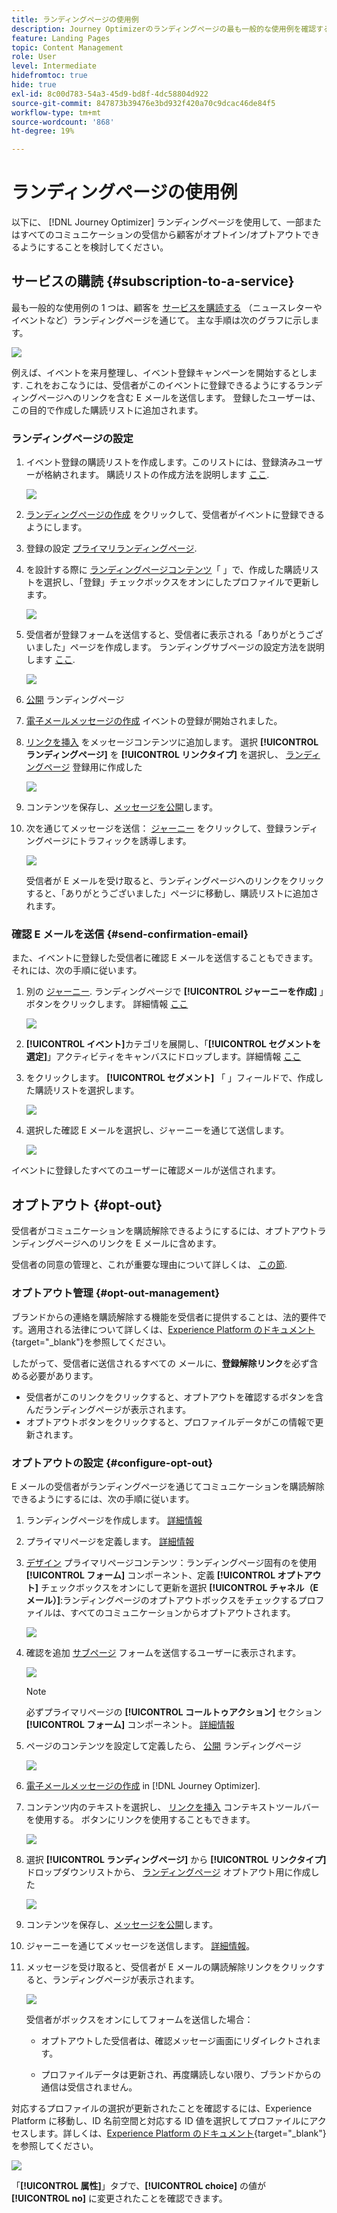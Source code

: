 ```yaml
---
title: ランディングページの使用例
description: Journey Optimizerのランディングページの最も一般的な使用例を確認する
feature: Landing Pages
topic: Content Management
role: User
level: Intermediate
hidefromtoc: true
hide: true
exl-id: 8c00d783-54a3-45d9-bd8f-4dc58804d922
source-git-commit: 847873b39476e3bd932f420a70c9dcac46de84f5
workflow-type: tm+mt
source-wordcount: '868'
ht-degree: 19%

---
```


# ランディングページの使用例

以下に、 [!DNL Journey Optimizer] ランディングページを使用して、一部またはすべてのコミュニケーションの受信から顧客がオプトイン/オプトアウトできるようにすることを検討してください。

<!--The main use cases are:
* Subscription to a service
* Opt-in
* Opt-out-->

## サービスの購読 {#subscription-to-a-service}

最も一般的な使用例の 1 つは、顧客を [サービスを購読する](subscription-list.md) （ニュースレターやイベントなど）ランディングページを通じて。 主な手順は次のグラフに示します。

![](../assets/lp_subscription-uc.png)

例えば、イベントを来月整理し、イベント登録キャンペーンを開始するとします<!--to keep your customers that are interested updated on that event-->. これをおこなうには、受信者がこのイベントに登録できるようにするランディングページへのリンクを含む E メールを送信します。 登録したユーザーは、この目的で作成した購読リストに追加されます。

### ランディングページの設定

1. イベント登録の購読リストを作成します。このリストには、登録済みユーザーが格納されます。 購読リストの作成方法を説明します [ここ](subscription-list.md#define-subscription-list).

   ![](../assets/lp_subscription-uc-list.png)

1. [ランディングページの作成](create-lp.md) をクリックして、受信者がイベントに登録できるようにします。

1. 登録の設定 [プライマリランディングページ](create-lp.md#configure-primary-page).

1. を設計する際に [ランディングページコンテンツ](design-lp.md)「 」で、作成した購読リストを選択し、「登録」チェックボックスをオンにしたプロファイルで更新します。

   ![](../assets/lp_subscription-uc-lp-list.png)

1. 受信者が登録フォームを送信すると、受信者に表示される「ありがとうございました」ページを作成します。 ランディングサブページの設定方法を説明します [ここ](create-lp.md#configure-subpages).

   ![](../assets/lp_subscription-uc-thanks.png)

1. [公開](create-lp.md#publish) ランディングページ

1. [電子メールメッセージの作成](../create-message.md) イベントの登録が開始されました。

1. [リンクを挿入](../message-tracking.md#insert-links) をメッセージコンテンツに追加します。 選択 **[!UICONTROL ランディングページ]** を **[!UICONTROL リンクタイプ]** を選択し、 [ランディングページ](create-lp.md#configure-primary-page) 登録用に作成した

   ![](../assets/lp_subscription-uc-link.png)

1. コンテンツを保存し、[メッセージを公開](../publish-manage-message.md)します。

1. 次を通じてメッセージを送信： [ジャーニー](../building-journeys/journey.md) をクリックして、登録ランディングページにトラフィックを誘導します。

   ![](../assets/lp_subscription-uc-journey.png)

   受信者が E メールを受け取ると、ランディングページへのリンクをクリックすると、「ありがとうございました」ページに移動し、購読リストに追加されます。

### 確認 E メールを送信 {#send-confirmation-email}

また、イベントに登録した受信者に確認 E メールを送信することもできます。 それには、次の手順に従います。

1. 別の [ジャーニー](../building-journeys/journey.md). ランディングページで **[!UICONTROL ジャーニーを作成]** 」ボタンをクリックします。 詳細情報 [ここ](create-lp.md#configure-primary-page)

   ![](../assets/lp_subscription-uc-create-journey.png)

1. **[!UICONTROL イベント]**&#x200B;カテゴリを展開し、「**[!UICONTROL セグメントを選定]**」アクティビティをキャンバスにドロップします。詳細情報 [ここ](../building-journeys/segment-qualification-events.md)

1. をクリックします。 **[!UICONTROL セグメント]** 「 」フィールドで、作成した購読リストを選択します。

   ![](../assets/lp_subscription-uc-confirm-journey.png)

1. 選択した確認 E メールを選択し、ジャーニーを通じて送信します。

   ![](../assets/lp_subscription-uc-confirm-email.png)

イベントに登録したすべてのユーザーに確認メールが送信されます。

<!--The event registration's subscription list tracks the profiles who registered and you can send them targeted event updates.-->

## オプトアウト {#opt-out}

受信者がコミュニケーションを購読解除できるようにするには、オプトアウトランディングページへのリンクを E メールに含めます。

受信者の同意の管理と、これが重要な理由について詳しくは、 [この節](../consent.md).

### オプトアウト管理 {#opt-out-management}

ブランドからの連絡を購読解除する機能を受信者に提供することは、法的要件です。適用される法律について詳しくは、[Experience Platform のドキュメント](https://experienceleague.adobe.com/docs/experience-platform/privacy/regulations/overview.html?lang=ja#regulations){target=&quot;_blank&quot;}を参照してください。

したがって、受信者に送信されるすべての メールに、**登録解除リンク**&#x200B;を必ず含める必要があります。

* 受信者がこのリンクをクリックすると、オプトアウトを確認するボタンを含んだランディングページが表示されます。
* オプトアウトボタンをクリックすると、プロファイルデータがこの情報で更新されます。

### オプトアウトの設定 {#configure-opt-out}

E メールの受信者がランディングページを通じてコミュニケーションを購読解除できるようにするには、次の手順に従います。

1. ランディングページを作成します。 [詳細情報](create-lp.md)

1. プライマリページを定義します。 [詳細情報](create-lp.md#configure-primary-page)

1. [デザイン](design-lp.md) プライマリページコンテンツ：ランディングページ固有のを使用 **[!UICONTROL フォーム]** コンポーネント、定義 **[!UICONTROL オプトアウト]** チェックボックスをオンにして更新を選択 **[!UICONTROL チャネル（E メール）]**:ランディングページのオプトアウトボックスをチェックするプロファイルは、すべてのコミュニケーションからオプトアウトされます。

   ![](../assets/lp_opt-out-primary-lp.png)

   <!--You can also build your own landing page and host it on the third-party system of your choice. To keep?-->

1. 確認を追加 [サブページ](create-lp.md#configure-subpages) フォームを送信するユーザーに表示されます。

   ![](../assets/lp_opt-out-subpage.png)

   >[!NOTE]
   >
   >必ずプライマリページの **[!UICONTROL コールトゥアクション]** セクション **[!UICONTROL フォーム]** コンポーネント。 [詳細情報](design-lp.md)

1. ページのコンテンツを設定して定義したら、 [公開](create-lp.md#publish) ランディングページ

   ![](../assets/lp_opt-out-publish.png)

1. [電子メールメッセージの作成](../create-message.md) in [!DNL Journey Optimizer].

1. コンテンツ内のテキストを選択し、 [リンクを挿入](../message-tracking.md#insert-links) コンテキストツールバーを使用する。 ボタンにリンクを使用することもできます。

   ![](../assets/lp_opt-out-insert-link.png)

1. 選択 **[!UICONTROL ランディングページ]** から **[!UICONTROL リンクタイプ]** ドロップダウンリストから、 [ランディングページ](create-lp.md#configure-primary-page) オプトアウト用に作成した

   ![](../assets/lp_opt-out-landing-page.png)

1. コンテンツを保存し、[メッセージを公開](../publish-manage-message.md)します。

1. ジャーニーを通じてメッセージを送信します。 [詳細情報](../building-journeys/journey.md)。

1. メッセージを受け取ると、受信者が E メールの購読解除リンクをクリックすると、ランディングページが表示されます。

   ![](../assets/lp_opt-out-submit-form.png)

   受信者がボックスをオンにしてフォームを送信した場合：

   * オプトアウトした受信者は、確認メッセージ画面にリダイレクトされます。

   * プロファイルデータは更新され、再度購読しない限り、ブランドからの通信は受信されません。

対応するプロファイルの選択が更新されたことを確認するには、Experience Platform に移動し、ID 名前空間と対応する ID 値を選択してプロファイルにアクセスします。詳しくは、[Experience Platform のドキュメント](https://experienceleague.adobe.com/docs/experience-platform/profile/ui/user-guide.html?lang=ja#getting-started){target=&quot;_blank&quot;}を参照してください。

![](../assets/lp_opt-out-profile-choice.png)

「**[!UICONTROL 属性]**」タブで、**[!UICONTROL choice]** の値が **[!UICONTROL no]** に変更されたことを確認できます。

<!--

### Other ways to opt out

You can also enable your recipients to unsubscribe whithout using landing pages.

* **One-click opt-out**

    You can add a one-click opt-out link into your email content. This will enable your recipients to quickly unsubscribe from your communications, without being redirected to a landing page where they need to confirm opting out. [Learn more](../message-tracking.md#one-click-opt-out-link)

* **Unsubscribe link in header**

    If the recipients' email client supports displaying an unsubscribe link in the email header, emails sent with [!DNL Journey Optimizer] automatically include this link. [Learn more](../consent.md#unsubscribe-email)
-->
